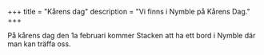 +++
title = "Kårens dag"
description = "Vi finns i Nymble på Kårens Dag."
+++

På kårens dag den 1a februari kommer Stacken att ha ett bord i Nymble
där man kan träffa oss.
